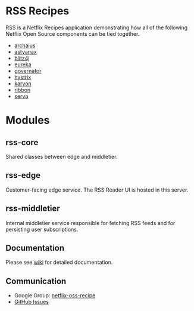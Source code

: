 RSS Recipes
===========

RSS is a Netflix Recipes application demonstrating how all of the following Netflix Open Source components can be tied together.

* [archaius](https://github.com/Netflix/archaius)
* [astyanax](https://github.com/Netflix/astyanax)
* [blitz4j](https://github.com/Netflix/blitz4j)
* [eureka](https://github.com/Netflix/eureka)
* [governator](https://github.com/Netflix/governator)
* [hystrix](https://github.com/Netflix/hystrix)
* [karyon](https://github.com/Netflix/karyon)
* [ribbon](https://github.com/Netflix/ribbon)
* [servo](https://github.com/Netflix/servo)

Modules
=======

rss-core
-----------
Shared classes between edge and middletier.

rss-edge
-----------
Customer-facing edge service. The RSS Reader UI is hosted in this server.

rss-middletier
-----------------
Internal middletier service responsible for fetching RSS feeds and for persisting user subscriptions.

Documentation
--------------
Please see [wiki](https://github.com/Netflix/recipes-rss/wiki) for detailed documentation.

Communication
--------------
* Google Group: [netflix-oss-recipe](https://groups.google.com/forum/#!forum/netflix-oss-recipe)
* [GitHub Issues](https://github.com/Netflix/recipes-rss/issues)
